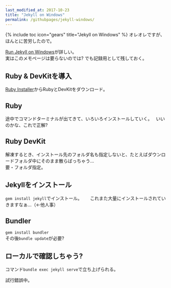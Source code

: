 ```yaml
---
last_modified_at: 2017-10-23
title: "Jekyll on Windows"
permalink: /githubpages/jekyll-windows/
---
```

{% include toc icon="gears" title="Jekyll on Windows" %}
オレオレですが、ほんとに苦労したので。   

[Run Jekyll on Windows](http://jekyll-windows.juthilo.com/)が詳しい。  
実はこのメモページは要らないのでは? でも記録用として残しておく。

## Ruby & DevKitを導入
[Ruby Installer](https://rubyinstaller.org/)からRubyとDevKitをダウンロード。  
## Ruby
途中でコマンドターミナルが出てきて、いろいろインストールしていく。  
いいのかな、これで正解?  
## Ruby DevKit
解凍するとき、インストール先のフォルダ名も指定しないと、たとえばダウンロードフォルダ中にそのまま散らばっちゃう…  
要・フォルダ指定。

## Jekyllをインストール
`gem install jekyll`でインストール。　　
これまた大量にインストールされていきますなぁ…（←他人事）

## Bundler
`gem install bundler`  
その後`bundle update`が必要?

## ローカルで確認しちゃう?
コマンド`bundle exec jekyll serve`で立ち上げられる。    


試行錯誤中。
